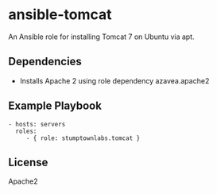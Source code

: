# ansible-tomcat

An Ansible role for installing Tomcat 7 on Ubuntu via apt.

## Dependencies

- Installs Apache 2 using role dependency azavea.apache2 


## Example Playbook

    - hosts: servers
      roles:
         - { role: stumptownlabs.tomcat }

## License

Apache2

